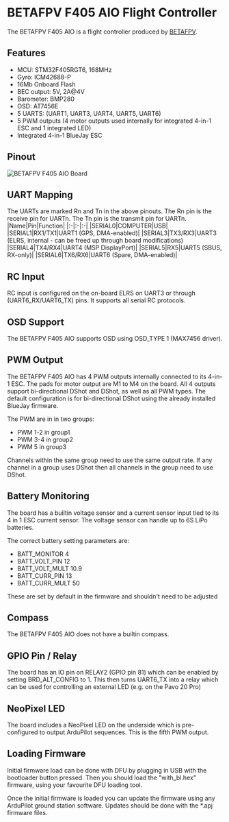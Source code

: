 # BETAFPV F405 AIO Flight Controller

The BETAFPV F405 AIO is a flight controller produced by [BETAFPV](https://betafpv.com/collections/brushless-flight-controller/products/f4-1s-12a-aio-brushless-flight-controller-v3-0).

## Features

 - MCU: STM32F405RGT6, 168MHz
 - Gyro: ICM42688-P
 - 16Mb Onboard Flash
 - BEC output: 5V, 2A@4V
 - Barometer: BMP280
 - OSD: AT7456E
 - 5 UARTS: (UART1, UART3, UART4, UART5, UART6)
 - 5 PWM outputs (4 motor outputs used internally for integrated 4-in-1 ESC and 1 integrated LED)
 - Integrated 4-in-1 BlueJay ESC

## Pinout

![BETAFPV F405 AIO Board](betafpv_f405_pinout.jpg "BETAFPV F405 AIO")

## UART Mapping

The UARTs are marked Rn and Tn in the above pinouts. The Rn pin is the
receive pin for UARTn. The Tn pin is the transmit pin for UARTn.
|Name|Pin|Function|
|:-|:-|:-|
|SERIAL0|COMPUTER|USB|
|SERIAL1|RX1/TX1|UART1 (GPS, DMA-enabled)|
|SERIAL3|TX3/RX3|UART3 (ELRS, internal - can be freed up through board modifications)
|SERIAL4|TX4/RX4|UART4 (MSP DisplayPort)|
|SERIAL5|RX5|UART5 (SBUS, RX-only)|
|SERIAL6|TX6/RX6|UART6 (Spare, DMA-enabled)|

## RC Input

RC input is configured on the on-board ELRS on UART3 or through (UART6_RX/UART6_TX) pins. It supports all serial RC protocols.

## OSD Support

The BETAFPV F405 AIO supports OSD using OSD_TYPE 1 (MAX7456 driver).

## PWM Output

The BETAFPV F405 AIO has 4 PWM outputs internally connected to its 4-in-1 ESC. The pads for motor output are M1 to M4 on the board. All 4 outputs support bi-directional DShot and DShot, as well as all PWM types. The default configuration is for bi-directional DShot using the already installed BlueJay firmware.

The PWM are in in two groups:

 - PWM 1-2 in group1
 - PWM 3-4 in group2
 - PWM 5 in group3

Channels within the same group need to use the same output rate. If
any channel in a group uses DShot then all channels in the group need
to use DShot.

## Battery Monitoring

The board has a builtin voltage sensor and a current sensor input tied to its 4 in 1 ESC current sensor. The voltage sensor can handle up to 6S
LiPo batteries.

The correct battery setting parameters are:

 - BATT_MONITOR 4
 - BATT_VOLT_PIN 12
 - BATT_VOLT_MULT 10.9
 - BATT_CURR_PIN 13
 - BATT_CURR_MULT 50

These are set by default in the firmware and shouldn't need to be adjusted

## Compass

The BETAFPV F405 AIO does not have a builtin compass.

## GPIO Pin / Relay

The board has an IO pin on RELAY2 (GPIO pin 81) which can be enabled by setting BRD_ALT_CONFIG to 1.
This then turns UART6_TX into a relay which can be used for controlling an external LED (e.g. on the Pavo 20 Pro)

## NeoPixel LED

The board includes a NeoPixel LED on the underside which is pre-configured to output ArduPilot sequences. This is the fifth PWM output.

## Loading Firmware

Initial firmware load can be done with DFU by plugging in USB with the
bootloader button pressed. Then you should load the "with_bl.hex"
firmware, using your favourite DFU loading tool.

Once the initial firmware is loaded you can update the firmware using
any ArduPilot ground station software. Updates should be done with the
*.apj firmware files.
